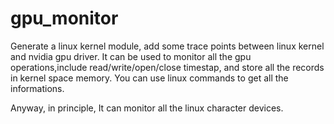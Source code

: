# gpu_monitor
Generate a linux kernel module, add some trace points between linux kernel and nvidia gpu driver.
It can be used to monitor all the gpu operations,include read/write/open/close timestap, and store all the records in kernel space memory.
You can use linux commands to get all the informations.

Anyway, in principle, It can monitor all the linux character devices.
